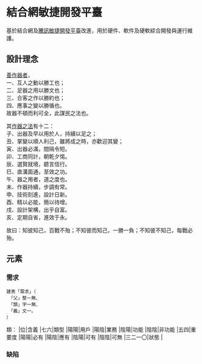 # 結合網敏捷開發平臺
基於結合網及[騰訊敏捷開發平臺](https://www.tapd.cn/)改進，用於硬件、軟件及硬軟綜合開發與運行維護。
## 設計理念
[善作器者](https://agilemanifesto.org/iso/zhcht/manifesto.html)，\
一、互人之動以勝工也；\
二、足器之用以勝文也；\
三、合客之作以勝約也；\
四、應事之變以勝循也。\
故器不頓而利可全，此謀民之法也。

其[作器之法](https://agilemanifesto.org/iso/zhcht/principles.html)有十二： \
子、出器及早以用於人，持續以足之；\
丑、掌變以順人利己，雖將成之時，亦歡迎其變；\
寅、出器必滿，間隔令短。\
卯、工商同計，朝乾夕惕。\
辰、選賢就境，聼言信行。\
巳、直溝面通，至效之功。\
午、器之用者，道之度也。\
未、作器持續，步調有常。\
申、技術刻進，設計日新。\
酉、精以必能，簡以待增。\
戌、設計架構，出乎自富。\
亥、定期自省，進效于永。

故曰：知彼知己，百戰不殆；不知彼而知己，一勝一負；不知彼不知己，每戰必殆。
## 元素
### 需求
```
建表「需求」（
　「父」整一無、
　「類」字一無、
　「義」文一。
）
```
類：
|位|含義
|七六|類型
|陽陽|用戶
|陽陰|業務
|陰陽|功能
|陰陰|非功能
|五四|重要度
|陽陽|必有
|陽陰|應有
|陰陽|可有
|陰陰|可無
|三二一〇|狀態
|
### 缺陷
